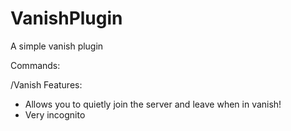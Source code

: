 # VanishPlugin
A simple vanish plugin

Commands:
  
  /Vanish
 Features: 
 - Allows you to quietly join the server and leave when in vanish!
 - Very incognito
